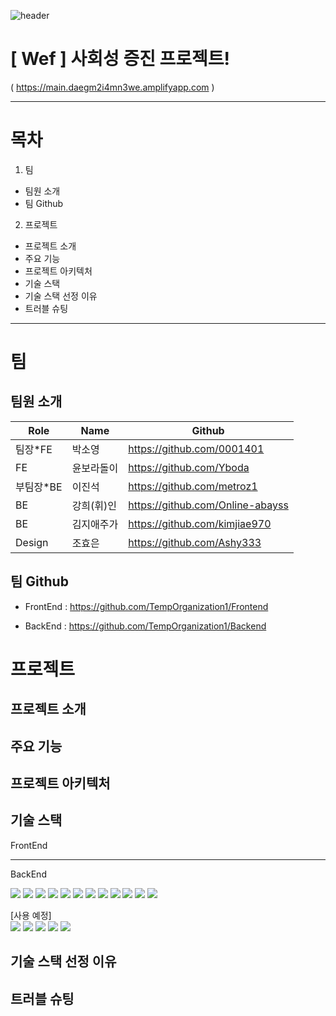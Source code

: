 ![header](https://capsule-render.vercel.app/api?type=rounded&color=auto&height=100&section=header&text=Wef&fontSize=90)

# [ Wef ] 사회성 증진 프로젝트!
( https://main.daegm2i4mn3we.amplifyapp.com )

----
# 목차

1. 팀
- 팀원 소개
- 팀 Github

2. 프로젝트
- 프로젝트 소개
- 주요 기능
- 프로젝트 아키텍처
- 기술 스택
- 기술 스택 선정 이유
- 트러블 슈팅
----

# 팀

## 팀원 소개

|Role|Name|Github|
|---|---|---|
|팀장*FE|박소영|https://github.com/0001401|
|FE|윤보라돌이|https://github.com/Yboda|
|부팀장*BE|이진석|https://github.com/metroz1|
|BE|강희(휘)인|https://github.com/Online-abayss|
|BE|김지애주가|https://github.com/kimjiae970|
|Design|조효은|https://github.com/Ashy333|

## 팀 Github

- FrontEnd : https://github.com/TempOrganization1/Frontend

- BackEnd : https://github.com/TempOrganization1/Backend

# 프로젝트

## 프로젝트 소개

## 주요 기능

## 프로젝트 아키텍처

## 기술 스택

FrontEnd

------

BackEnd<br>
<div>
<img src="https://img.shields.io/badge/Spring Boot-6DB33F?style=for-the-badge&logo=SpringBoot&logoColor=white"/>
<img src="https://img.shields.io/badge/Gradle-02303A?style=for-the-badge&logo=Gradle&logoColor=white"/>
<img src="https://img.shields.io/badge/Spring Security-6DB33F?style=for-the-badge&logo=Spring Security&logoColor=white">
<img src="https://img.shields.io/badge/JSON Web Tokens-000000?style=for-the-badge&logo=JSON Web Tokens&logoColor=white">
<img src="https://img.shields.io/badge/MySQL-4479A1?style=for-the-badge&logo=MySQL&logoColor=white"/>
<img src="https://img.shields.io/badge/Amazon EC2-FF9900?style=for-the-badge&logo=AmazonEC2&logoColor=white"/>
<img src="https://img.shields.io/badge/Amazon S3-569A31?style=for-the-badge&logo=Amazon S3&logoColor=white"/>
<img src="https://img.shields.io/badge/Amazon RDS-527FFF?style=for-the-badge&logo=Amazon RDS&logoColor=white"/>
<img src="https://img.shields.io/badge/GitHub Actions-2088FF?style=for-the-badge&logo=GitHub Actions&logoColor=white"/>
<img src="https://img.shields.io/badge/codedeploy-6DB33F?style=for-the-badge&logo=codedeploy&logoColor=white">
<img src="https://img.shields.io/badge/kakao login-FFCD00?style=for-the-badge&logo=kakao&logoColor=black">
<img src="https://img.shields.io/badge/Swagger-85EA2D?style=for-the-badge&logo=Swagger&logoColor=white">



</div>

[사용 예정]<br>
<img src="https://img.shields.io/badge/SockJS-010101?style=for-the-badge&logoColor=white"/>
<img src="https://img.shields.io/badge/Stromp-353535?style=for-the-badge&logoColor=white">
<img src="https://img.shields.io/badge/google login-4285F4?style=for-the-badge&logo=google&logoColor=white">
<img src="https://img.shields.io/badge/Redis-DC382D?style=for-the-badge&logo=Redis&logoColor=white">
<img src="https://img.shields.io/badge/QueryDSL-0769AD?style=for-the-badge&logo=jQuery&logoColor=white">

## 기술 스택 선정 이유


## 트러블 슈팅

